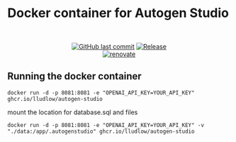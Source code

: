 # Docker container for Autogen Studio

<br/>

<div align="center">

[![GitHub last commit](https://img.shields.io/github/last-commit/lludlow/autogen-studio?color=purple&style=for-the-badge)](https://github.com/lludlow/autogen-studio/commits/master 'Commit History')
[![Release](https://img.shields.io/github/v/release/lludlow/autogen-studio?style=for-the-badge)](https://github.com/lludlow/autogen-studio/releases 'Repo releases')\
[![renovate](https://img.shields.io/badge/renovate-enabled-brightgreen?style=for-the-badge&logo=renovatebot&logoColor=white)](https://github.com/renovatebot/renovate)
</div>

## Running the docker container

```
docker run -d -p 8081:8081 -e "OPENAI_API_KEY=YOUR_API_KEY" ghcr.io/lludlow/autogen-studio
```

mount the location for database.sql and files
```
docker run -d -p 8081:8081 -e "OPENAI_API_KEY=YOUR_API_KEY" -v "./data:/app/.autogenstudio" ghcr.io/lludlow/autogen-studio
```